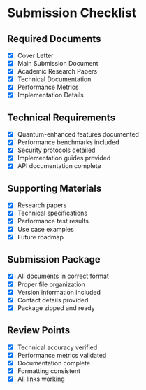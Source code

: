 # Submission Checklist

## Required Documents
- [x] Cover Letter
- [x] Main Submission Document
- [x] Academic Research Papers
- [x] Technical Documentation
- [x] Performance Metrics
- [x] Implementation Details

## Technical Requirements
- [x] Quantum-enhanced features documented
- [x] Performance benchmarks included
- [x] Security protocols detailed
- [x] Implementation guides provided
- [x] API documentation complete

## Supporting Materials
- [x] Research papers
- [x] Technical specifications
- [x] Performance test results
- [x] Use case examples
- [x] Future roadmap

## Submission Package
- [x] All documents in correct format
- [x] Proper file organization
- [x] Version information included
- [x] Contact details provided
- [x] Package zipped and ready

## Review Points
- [x] Technical accuracy verified
- [x] Performance metrics validated
- [x] Documentation complete
- [x] Formatting consistent
- [x] All links working 